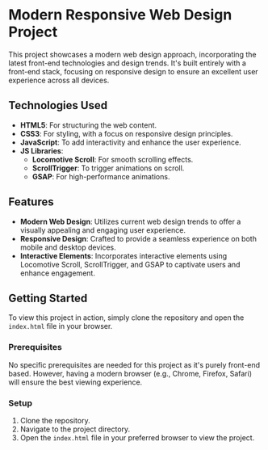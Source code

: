 # Modern Responsive Web Design Project

This project showcases a modern web design approach, incorporating the latest front-end technologies and design trends. It's built entirely with a front-end stack, focusing on responsive design to ensure an excellent user experience across all devices.

## Technologies Used

- **HTML5**: For structuring the web content.
- **CSS3**: For styling, with a focus on responsive design principles.
- **JavaScript**: To add interactivity and enhance the user experience.
- **JS Libraries**:
  - **Locomotive Scroll**: For smooth scrolling effects.
  - **ScrollTrigger**: To trigger animations on scroll.
  - **GSAP**: For high-performance animations.

## Features

- **Modern Web Design**: Utilizes current web design trends to offer a visually appealing and engaging user experience.
- **Responsive Design**: Crafted to provide a seamless experience on both mobile and desktop devices.
- **Interactive Elements**: Incorporates interactive elements using Locomotive Scroll, ScrollTrigger, and GSAP to captivate users and enhance engagement.

## Getting Started

To view this project in action, simply clone the repository and open the `index.html` file in your browser.

### Prerequisites

No specific prerequisites are needed for this project as it's purely front-end based. However, having a modern browser (e.g., Chrome, Firefox, Safari) will ensure the best viewing experience.

### Setup

1. Clone the repository.
3. Navigate to the project directory.
4. Open the `index.html` file in your preferred browser to view the project.
